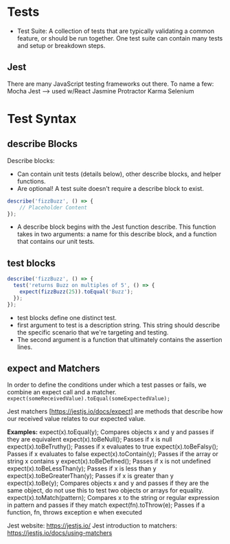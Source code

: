 # Tests

- Test Suite: A collection of tests that are typically validating a common feature, or should be run together. One test suite can contain many tests and setup or breakdown steps.
  
## Jest
There are many JavaScript testing frameworks out there. To name a few:
Mocha
Jest --> used w/React
Jasmine
Protractor
Karma
Selenium

# Test Syntax

## describe Blocks
Describe blocks:
- Can contain unit tests (details below), other describe blocks, and helper functions.
- Are optional! A test suite doesn't require a describe block to exist.
```javascript
describe('fizzBuzz', () => {
    // Placeholder Content
});
```
- A describe block begins with the Jest function describe. This function takes in two arguments: a name for this describe block, and a function that contains our unit tests.

## test blocks
```javascript
describe('fizzBuzz', () => {
  test('returns Buzz on multiples of 5', () => {
    expect(fizzBuzz(25)).toEqual('Buzz');
  });
});
```
- test blocks define one distinct test.
- first argument to test is a description string. This string should describe the specific scenario that we're targeting and testing.
- The second argument is a function that ultimately contains the assertion lines.

## expect and Matchers
In order to define the conditions under which a test passes or fails, we combine an expect call and a matcher.
`expect(someReceivedValue).toEqual(someExpectedValue);`

Jest matchers [https://jestjs.io/docs/expect] are methods that describe how our received value relates to our expected value.

**Examples:**
expect(x).toEqual(y);	Compares objects x and y and passes if they are equivalent
expect(x).toBeNull();	Passes if x is null
expect(x).toBeTruthy();	Passes if x evaluates to true
expect(x).toBeFalsy();	Passes if x evaluates to false
expect(x).toContain(y);	Passes if the array or string x contains y
expect(x).toBeDefined();	Passes if x is not undefined
expect(x).toBeLessThan(y);	Passes if x is less than y
expect(x).toBeGreaterThan(y);	Passes if x is greater than y
expect(x).toBe(y);	Compares objects x and y and passes if they are the same object, do not use this to test two objects or arrays for equality.
expect(x).toMatch(pattern);	Compares x to the string or regular expression in pattern and passes if they match
expect(fn).toThrow(e);	Passes if a function, fn, throws exception e when executed

Jest website: https://jestjs.io/
Jest introduction to matchers: https://jestjs.io/docs/using-matchers